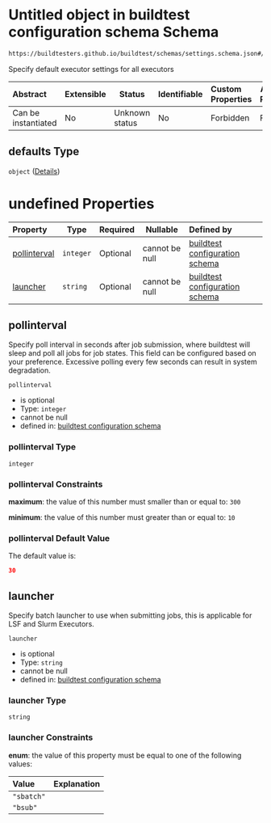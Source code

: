 # Untitled object in buildtest configuration schema Schema

```txt
https://buildtesters.github.io/buildtest/schemas/settings.schema.json#/properties/executors/properties/defaults
```

Specify default executor settings for all executors


| Abstract            | Extensible | Status         | Identifiable | Custom Properties | Additional Properties | Access Restrictions | Defined In                                                                   |
| :------------------ | ---------- | -------------- | ------------ | :---------------- | --------------------- | ------------------- | ---------------------------------------------------------------------------- |
| Can be instantiated | No         | Unknown status | No           | Forbidden         | Forbidden             | none                | [settings.schema.json\*](../out/settings.schema.json "open original schema") |

## defaults Type

`object` ([Details](settings-properties-executors-properties-defaults.md))

# undefined Properties

| Property                      | Type      | Required | Nullable       | Defined by                                                                                                                                                                                                                                                    |
| :---------------------------- | --------- | -------- | -------------- | :------------------------------------------------------------------------------------------------------------------------------------------------------------------------------------------------------------------------------------------------------------ |
| [pollinterval](#pollinterval) | `integer` | Optional | cannot be null | [buildtest configuration schema](settings-properties-executors-properties-defaults-properties-pollinterval.md "https&#x3A;//buildtesters.github.io/buildtest/schemas/settings.schema.json#/properties/executors/properties/defaults/properties/pollinterval") |
| [launcher](#launcher)         | `string`  | Optional | cannot be null | [buildtest configuration schema](settings-properties-executors-properties-defaults-properties-launcher.md "https&#x3A;//buildtesters.github.io/buildtest/schemas/settings.schema.json#/properties/executors/properties/defaults/properties/launcher")         |

## pollinterval

Specify poll interval in seconds after job submission, where buildtest will sleep and poll all jobs for job states. This field can be configured based on your preference. Excessive polling every few seconds can result in system degradation. 


`pollinterval`

-   is optional
-   Type: `integer`
-   cannot be null
-   defined in: [buildtest configuration schema](settings-properties-executors-properties-defaults-properties-pollinterval.md "https&#x3A;//buildtesters.github.io/buildtest/schemas/settings.schema.json#/properties/executors/properties/defaults/properties/pollinterval")

### pollinterval Type

`integer`

### pollinterval Constraints

**maximum**: the value of this number must smaller than or equal to: `300`

**minimum**: the value of this number must greater than or equal to: `10`

### pollinterval Default Value

The default value is:

```json
30
```

## launcher

Specify batch launcher to use when submitting jobs, this is applicable for LSF and Slurm Executors.


`launcher`

-   is optional
-   Type: `string`
-   cannot be null
-   defined in: [buildtest configuration schema](settings-properties-executors-properties-defaults-properties-launcher.md "https&#x3A;//buildtesters.github.io/buildtest/schemas/settings.schema.json#/properties/executors/properties/defaults/properties/launcher")

### launcher Type

`string`

### launcher Constraints

**enum**: the value of this property must be equal to one of the following values:

| Value      | Explanation |
| :--------- | ----------- |
| `"sbatch"` |             |
| `"bsub"`   |             |
